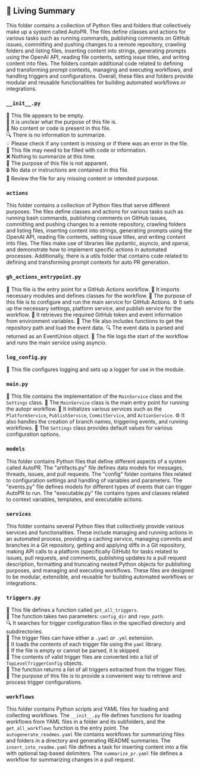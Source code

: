 

<!-- Living README Summary -->
## 🌳 Living Summary

This folder contains a collection of Python files and folders that collectively make up a system called AutoPR. The files define classes and actions for various tasks such as running commands, publishing comments on GitHub issues, committing and pushing changes to a remote repository, crawling folders and listing files, inserting content into strings, generating prompts using the OpenAI API, reading file contents, setting issue titles, and writing content into files. The folders contain additional code related to defining and transforming prompt contexts, managing and executing workflows, and handling triggers and configurations. Overall, these files and folders provide modular and reusable functionalities for building automated workflows or integrations.


### `__init__.py`

📄 This file appears to be empty.     
🤔 It is unclear what the purpose of this file is.     
🚫 No content or code is present in this file.     
🔍 There is no information to summarize.     
💡 Please check if any content is missing or if there was an error in the file.     
📝 This file may need to be filled with code or information.     
❌ Nothing to summarize at this time.     
📑 The purpose of this file is not apparent.     
🔒 No data or instructions are contained in this file.     
🔎 Review the file for any missing content or intended purpose.     


### `actions`

This folder contains a collection of Python files that serve different purposes. The files define classes and actions for various tasks such as running bash commands, publishing comments on GitHub issues, committing and pushing changes to a remote repository, crawling folders and listing files, inserting content into strings, generating prompts using the OpenAI API, reading file contents, setting issue titles, and writing content into files. The files make use of libraries like pydantic, asyncio, and openai, and demonstrate how to implement specific actions in automated processes. Additionally, there is a utils folder that contains code related to defining and transforming prompt contexts for auto PR generation.


### `gh_actions_entrypoint.py`

📝 This file is the entry point for a GitHub Actions workflow.
🔧 It imports necessary modules and defines classes for the workflow.
🚀 The purpose of this file is to configure and run the main service for GitHub Actions.
⚙️ It sets up the necessary settings, platform service, and publish service for the workflow.
🔑 It retrieves the required GitHub token and event information from environment variables.
📂 The file also includes functions to get the repository path and load the event data.
🔍 The event data is parsed and returned as an EventUnion object.
📝 The file logs the start of the workflow and runs the main service using asyncio.



### `log_config.py`

📝 This file configures logging and sets up a logger for use in the module.


### `main.py`

📝 This file contains the implementation of the `MainService` class and the `Settings` class. 
🔧 The `MainService` class is the main entry point for running the autopr workflow. 
🔀 It initializes various services such as the `PlatformService`, `PublishService`, `CommitService`, and `ActionService`. 
⚙️ It also handles the creation of branch names, triggering events, and running workflows. 
🔧 The `Settings` class provides default values for various configuration options.


### `models`

This folder contains Python files that define different aspects of a system called AutoPR. The "artifacts.py" file defines data models for messages, threads, issues, and pull requests. The "config" folder contains files related to configuration settings and handling of variables and parameters. The "events.py" file defines models for different types of events that can trigger AutoPR to run. The "executable.py" file contains types and classes related to context variables, templates, and executable actions.


### `services`

This folder contains several Python files that collectively provide various services and functionalities. These include managing and running actions in an automated process, providing a caching service, managing commits and branches in a Git repository, getting and applying diffs in a Git repository, making API calls to a platform (specifically GitHub) for tasks related to issues, pull requests, and comments, publishing updates to a pull request description, formatting and truncating nested Python objects for publishing purposes, and managing and executing workflows. These files are designed to be modular, extensible, and reusable for building automated workflows or integrations.


### `triggers.py`

📄 This file defines a function called `get_all_triggers`.  
📁 The function takes two parameters: `config_dir` and `repo_path`.  
🔍 It searches for trigger configuration files in the specified directory and subdirectories.  
🔧 The trigger files can have either a `.yaml` or `.yml` extension.  
🔐 It loads the contents of each trigger file using the `yaml` library.  
🔁 If the file is empty or cannot be parsed, it is skipped.  
📝 The contents of valid trigger files are converted into a list of `TopLevelTriggerConfig` objects.  
🔀 The function returns a list of all triggers extracted from the trigger files.  
📌 The purpose of this file is to provide a convenient way to retrieve and process trigger configurations.


### `workflows`

This folder contains Python scripts and YAML files for loading and collecting workflows. The `__init__.py` file defines functions for loading workflows from YAML files in a folder and its subfolders, and the `get_all_workflows` function is the entry point. The `autogenerate_readmes.yaml` file contains workflows for summarizing files and folders in a directory and generating README summaries. The `insert_into_readme.yaml` file defines a task for inserting content into a file with optional tag-based delimiters. The `summarize_pr.yaml` file defines a workflow for summarizing changes in a pull request.

<!-- Living README Summary -->